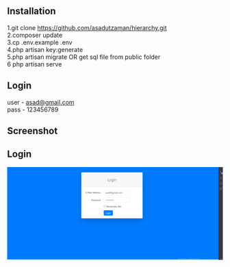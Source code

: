 ## Installation

1.git clone https://github.com/asadutzaman/hierarchy.git <br>
2.composer update <br>
3.cp .env.example .env <br>
4.php artisan key:generate <br>
5.php artisan migrate OR get sql file from public folder <br>
6 php artisan serve <br>

## Login
user - asad@gmail.com <br>
pass - 123456789<br>

## Screenshot
## Login
![alt text](https://github.com/asadutzaman/hierarchy/blob/main/public/image/login.png)
